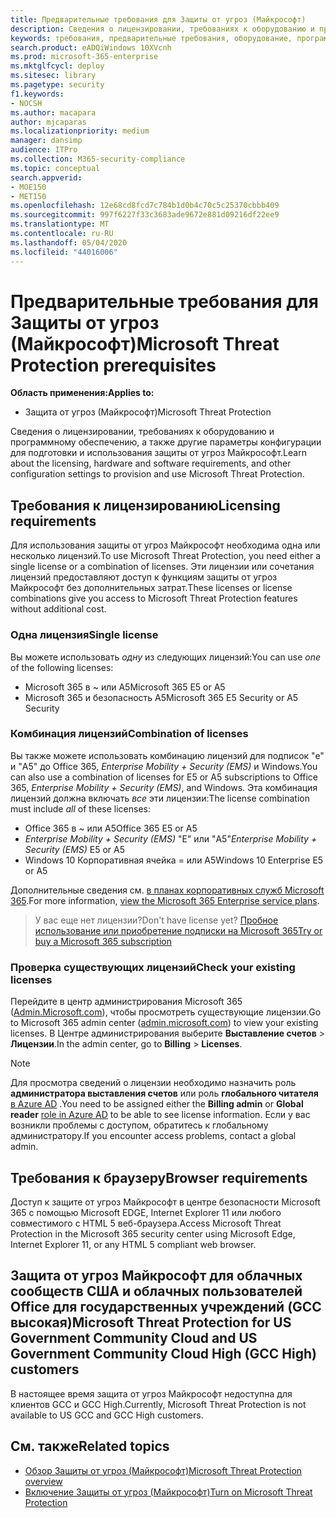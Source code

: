 ```yaml
---
title: Предварительные требования для Защиты от угроз (Майкрософт)
description: Сведения о лицензировании, требованиях к оборудованию и программному обеспечению, а также других параметрах конфигурации Защиты от угроз (Майкрософт)
keywords: требования, предварительные требования, оборудование, программное обеспечение, браузер, MTP, M365, лицензия,, A5, A5, EMS, покупка
search.product: eADQiWindows 10XVcnh
ms.prod: microsoft-365-enterprise
ms.mktglfcycl: deploy
ms.sitesec: library
ms.pagetype: security
f1.keywords:
- NOCSH
ms.author: macapara
author: mjcaparas
ms.localizationpriority: medium
manager: dansimp
audience: ITPro
ms.collection: M365-security-compliance
ms.topic: conceptual
search.appverid:
- MOE150
- MET150
ms.openlocfilehash: 12e68cd8fcd7c784b1d0b4c70c5c25370cbbb409
ms.sourcegitcommit: 997f6227f33c3683ade9672e881d09216df22ee9
ms.translationtype: MT
ms.contentlocale: ru-RU
ms.lasthandoff: 05/04/2020
ms.locfileid: "44016006"
---
```

# <a name="microsoft-threat-protection-prerequisites"></a><span data-ttu-id="10766-104">Предварительные требования для Защиты от угроз (Майкрософт)</span><span class="sxs-lookup"><span data-stu-id="10766-104">Microsoft Threat Protection prerequisites</span></span>

<span data-ttu-id="10766-105">**Область применения:**</span><span class="sxs-lookup"><span data-stu-id="10766-105">**Applies to:**</span></span>
- <span data-ttu-id="10766-106">Защита от угроз (Майкрософт)</span><span class="sxs-lookup"><span data-stu-id="10766-106">Microsoft Threat Protection</span></span>

<span data-ttu-id="10766-107">Сведения о лицензировании, требованиях к оборудованию и программному обеспечению, а также другие параметры конфигурации для подготовки и использования защиты от угроз Майкрософт.</span><span class="sxs-lookup"><span data-stu-id="10766-107">Learn about the licensing, hardware and software requirements, and other configuration settings to provision and use Microsoft Threat Protection.</span></span>

## <a name="licensing-requirements"></a><span data-ttu-id="10766-108">Требования к лицензированию</span><span class="sxs-lookup"><span data-stu-id="10766-108">Licensing requirements</span></span>

<span data-ttu-id="10766-109">Для использования защиты от угроз Майкрософт необходима одна или несколько лицензий.</span><span class="sxs-lookup"><span data-stu-id="10766-109">To use Microsoft Threat Protection, you need either a single license or a combination of licenses.</span></span> <span data-ttu-id="10766-110">Эти лицензии или сочетания лицензий предоставляют доступ к функциям защиты от угроз Майкрософт без дополнительных затрат.</span><span class="sxs-lookup"><span data-stu-id="10766-110">These licenses or license combinations give you access to Microsoft Threat Protection features without additional cost.</span></span>

### <a name="single-license"></a><span data-ttu-id="10766-111">Одна лицензия</span><span class="sxs-lookup"><span data-stu-id="10766-111">Single license</span></span>
<span data-ttu-id="10766-112">Вы можете использовать *одну* из следующих лицензий:</span><span class="sxs-lookup"><span data-stu-id="10766-112">You can use *one* of the following licenses:</span></span>

- <span data-ttu-id="10766-113">Microsoft 365 в ~ или A5</span><span class="sxs-lookup"><span data-stu-id="10766-113">Microsoft 365 E5 or A5</span></span>
- <span data-ttu-id="10766-114">Microsoft 365 и безопасность A5</span><span class="sxs-lookup"><span data-stu-id="10766-114">Microsoft 365 E5 Security or A5 Security</span></span>

### <a name="combination-of-licenses"></a><span data-ttu-id="10766-115">Комбинация лицензий</span><span class="sxs-lookup"><span data-stu-id="10766-115">Combination of licenses</span></span>
<span data-ttu-id="10766-116">Вы также можете использовать комбинацию лицензий для подписок "е" и "A5" до Office 365, *Enterprise Mobility + Security (EMS)* и Windows.</span><span class="sxs-lookup"><span data-stu-id="10766-116">You can also use a combination of licenses for E5 or A5 subscriptions to Office 365, *Enterprise Mobility + Security (EMS)*, and Windows.</span></span> <span data-ttu-id="10766-117">Эта комбинация лицензий должна включать *все* эти лицензии:</span><span class="sxs-lookup"><span data-stu-id="10766-117">The license combination must include *all* of these licenses:</span></span>

- <span data-ttu-id="10766-118">Office 365 в ~ или A5</span><span class="sxs-lookup"><span data-stu-id="10766-118">Office 365 E5 or A5</span></span>
- <span data-ttu-id="10766-119">*Enterprise Mobility + Security (EMS)* "Е" или "A5"</span><span class="sxs-lookup"><span data-stu-id="10766-119">*Enterprise Mobility + Security (EMS)* E5 or A5</span></span>
- <span data-ttu-id="10766-120">Windows 10 Корпоративная ячейка = или A5</span><span class="sxs-lookup"><span data-stu-id="10766-120">Windows 10 Enterprise E5 or A5</span></span>

<span data-ttu-id="10766-121">Дополнительные сведения см. [в планах корпоративных служб Microsoft 365](https://www.microsoft.com/licensing/product-licensing/microsoft-365-enterprise).</span><span class="sxs-lookup"><span data-stu-id="10766-121">For more information, [view the Microsoft 365 Enterprise service plans](https://www.microsoft.com/licensing/product-licensing/microsoft-365-enterprise).</span></span>

> <span data-ttu-id="10766-122">У вас еще нет лицензии?</span><span class="sxs-lookup"><span data-stu-id="10766-122">Don't have license yet?</span></span> [<span data-ttu-id="10766-123">Пробное использование или приобретение подписки на Microsoft 365</span><span class="sxs-lookup"><span data-stu-id="10766-123">Try or buy a Microsoft 365 subscription</span></span>](https://docs.microsoft.com/microsoft-365/commerce/try-or-buy-microsoft-365?view=o365-worldwide)

### <a name="check-your-existing--licenses"></a><span data-ttu-id="10766-124">Проверка существующих лицензий</span><span class="sxs-lookup"><span data-stu-id="10766-124">Check your existing  licenses</span></span>
<span data-ttu-id="10766-125">Перейдите в центр администрирования Microsoft 365 ([Admin.Microsoft.com](https://admin.microsoft.com/)), чтобы просмотреть существующие лицензии.</span><span class="sxs-lookup"><span data-stu-id="10766-125">Go to Microsoft 365 admin center ([admin.microsoft.com](https://admin.microsoft.com/)) to view your existing licenses.</span></span> <span data-ttu-id="10766-126">В Центре администрирования выберите **Выставление счетов** > **Лицензии**.</span><span class="sxs-lookup"><span data-stu-id="10766-126">In the admin center, go to **Billing** > **Licenses**.</span></span>

>[!NOTE]
> <span data-ttu-id="10766-127">Для просмотра сведений о лицензии необходимо назначить роль **администратора выставления счетов** или роль **глобального читателя** [в Azure AD](https://docs.microsoft.com/azure/active-directory/users-groups-roles/directory-assign-admin-roles#available-roles) .</span><span class="sxs-lookup"><span data-stu-id="10766-127">You need to be assigned either the **Billing admin** or **Global reader** [role in Azure AD](https://docs.microsoft.com/azure/active-directory/users-groups-roles/directory-assign-admin-roles#available-roles) to be able to see license information.</span></span> <span data-ttu-id="10766-128">Если у вас возникли проблемы с доступом, обратитесь к глобальному администратору.</span><span class="sxs-lookup"><span data-stu-id="10766-128">If you encounter access problems, contact a global admin.</span></span>

## <a name="browser-requirements"></a><span data-ttu-id="10766-129">Требования к браузеру</span><span class="sxs-lookup"><span data-stu-id="10766-129">Browser requirements</span></span>
<span data-ttu-id="10766-130">Доступ к защите от угроз Майкрософт в центре безопасности Microsoft 365 с помощью Microsoft EDGE, Internet Explorer 11 или любого совместимого с HTML 5 веб-браузера.</span><span class="sxs-lookup"><span data-stu-id="10766-130">Access Microsoft Threat Protection in the Microsoft 365 security center using Microsoft Edge, Internet Explorer 11, or any HTML 5 compliant web browser.</span></span>

## <a name="microsoft-threat-protection-for-us-government-community-cloud-and-us-government-community-cloud-high-gcc-high-customers"></a><span data-ttu-id="10766-131">Защита от угроз Майкрософт для облачных сообществ США и облачных пользователей Office для государственных учреждений (GCC высокая)</span><span class="sxs-lookup"><span data-stu-id="10766-131">Microsoft Threat Protection for US Government Community Cloud and US Government Community Cloud High (GCC High) customers</span></span>
<span data-ttu-id="10766-132">В настоящее время защита от угроз Майкрософт недоступна для клиентов GCC и GCC High.</span><span class="sxs-lookup"><span data-stu-id="10766-132">Currently, Microsoft Threat Protection is not available to US GCC and GCC High customers.</span></span> 

## <a name="related-topics"></a><span data-ttu-id="10766-133">См. также</span><span class="sxs-lookup"><span data-stu-id="10766-133">Related topics</span></span>
- [<span data-ttu-id="10766-134">Обзор Защиты от угроз (Майкрософт)</span><span class="sxs-lookup"><span data-stu-id="10766-134">Microsoft Threat Protection overview</span></span>](microsoft-threat-protection.md)
- [<span data-ttu-id="10766-135">Включение Защиты от угроз (Майкрософт)</span><span class="sxs-lookup"><span data-stu-id="10766-135">Turn on Microsoft Threat Protection</span></span>](mtp-enable.md)
